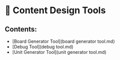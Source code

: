 
# 📂 Content Design Tools

## Contents:


- [Board Generator Tool](board generator tool.md)
- [Debug Tool](debug tool.md)
- [Unit Generator Tool](unit generator tool.md)